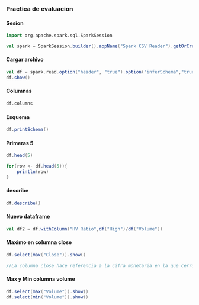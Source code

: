 ### Practica de evaluacion

#### Sesion
```scala
import org.apache.spark.sql.SparkSession

val spark = SparkSession.builder().appName("Spark CSV Reader").getOrCreate()
```

#### Cargar archivo
```scala
val df = spark.read.option("header", "true").option("inferSchema","true")csv("/Users/admin/Documents/Github/Datos_Masivos/Netflix_2011_2016.csv")
df.show()
```

#### Columnas
```scala
df.columns
```

#### Esquema
```scala
df.printSchema()
```

#### Primeras 5
```scala
df.head(5)

for(row <- df.head(5)){
    println(row)
}
```

#### describe
```scala
df.describe()
```

#### Nuevo dataframe
```scala
val df2 = df.withColumn("HV Ratio",df("High")/df("Volume"))
```

#### Maximo en columna close
```scala
df.select(max("Close")).show()
```

```scala
//La columna close hace referencia a la cifra monetaria en la que cerro por dia 
```


#### Max y Min columna volume
```scala
df.select(max("Volume")).show()
df.select(min("Volume")).show()
```

